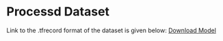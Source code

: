 # Processd Dataset
Link to the .tfrecord format of the dataset is given below:
[Download Model]([https://www.kaggle.com/username/dataset_name/file_name](https://www.kaggle.com/datasets/nathanisong/male-tfrecord-dataset))
